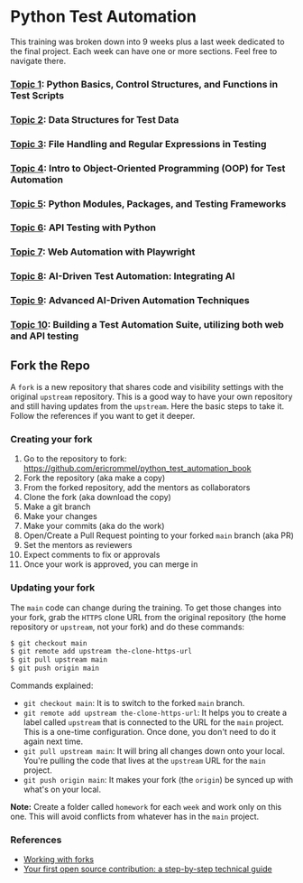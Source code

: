 # Python Test Automation

This training was broken down into 9 weeks plus a last week dedicated to the final project. Each week can have one or more sections. Feel free to navigate there.


### [Topic 1](topics/01_python_basic/main_python_basics): Python Basics, Control Structures, and Functions in Test Scripts

### [Topic 2](topics/02_basic_data_structures/main_data_structures_for_test_data): Data Structures for Test Data

### [Topic 3](topics/03_file_handling_and_regex/main_file_handling_and_regex): File Handling and Regular Expressions in Testing

### [Topic 4](topics/04_oop_basic/main_introduction_to_oop): Intro to Object-Oriented Programming (OOP) for Test Automation

### [Topic 5](topics/05_module_packages_and_testing_frameworks/main_modules_packages_testing_framework): Python Modules, Packages, and Testing Frameworks

### [Topic 6](topics/06_api_testing/main_api_testing): API Testing with Python

### [Topic 7](topics/07_web_ui_testing/main_web_automation_with_playwright): Web Automation with Playwright

### [Topic 8](topics/08_ai_integration_basic/main_test_automation_integrating_ai): AI-Driven Test Automation: Integrating AI

### [Topic 9](topics/09_ai_integration_advanced/main_advanced_ai_driven_automation_techniques): Advanced AI-Driven Automation Techniques

### [Topic 10](topics/10_projects/main_building_a_project): Building a Test Automation Suite, utilizing both web and API testing


## Fork the Repo

A `fork` is a new repository that shares code and visibility settings with the original `upstream` repository. This is a good way to have your own repository and still having updates from the `upstream`. Here the basic steps to take it. Follow the references if you want to get it deeper.


### Creating your fork

1. Go to the repository to fork: https://github.com/ericrommel/python_test_automation_book
2. Fork the repository (aka make a copy)
3. From the forked repository, add the mentors as collaborators
4. Clone the fork (aka download the copy)
5. Make a git branch
6. Make your changes
7. Make your commits (aka do the work)
8. Open/Create a Pull Request pointing to your forked `main` branch (aka PR)
9. Set the mentors as reviewers
10. Expect comments to fix or approvals
11. Once your work is approved, you can merge in

### Updating your fork

The `main` code can change during the training. To get those changes into your fork, grab the `HTTPS` clone URL from the original repository (the home repository or `upstream`, not your fork) and do these commands:

```bash
$ git checkout main
$ git remote add upstream the-clone-https-url
$ git pull upstream main
$ git push origin main
```

Commands explained:
 - `git checkout main`: It is to switch to the forked `main` branch.
 - `git remote add upstream the-clone-https-url`: It helps you to create a label called `upstream` that is connected to the URL for the `main` project. This is a one-time configuration. Once done, you don't need to do it again next time.
 - `git pull upstream main`: It will bring all changes down onto your local. You're pulling the code that lives at the `upstream` URL for the `main` project.
 - `git push origin main`: It makes your fork (the `origin`) be synced up with what's on your local.

**Note:** Create a folder called `homework` for each `week` and work only on this one. This will avoid conflicts from whatever has in the `main` project.


### References

- [Working with forks](https://docs.github.com/en/pull-requests/collaborating-with-pull-requests/working-with-forks)
- [Your first open source contribution: a step-by-step technical guide](https://medium.com/@jenweber/your-first-open-source-contribution-a-step-by-step-technical-guide-d3aca55cc5a6)
